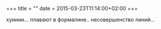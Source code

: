 +++
title = ""
date = 2015-03-23T11:14:00+02:00
+++

хуииии… плавают в формалине.. несовершенство линий…


